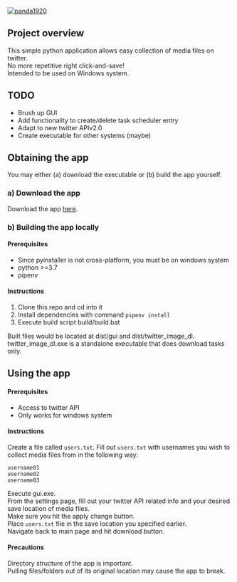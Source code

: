 [![panda1920](https://circleci.com/gh/panda1920/twitterImageDL.svg?style=shield)](https://app.circleci.com/pipelines/github/panda1920/twitterImageDL)

## Project overview
This simple python application allows easy collection of media files on twitter.  
No more repetitive right click-and-save!  
Intended to be used on Windows system.

## TODO
- Brush up GUI
- Add functionality to create/delete task scheduler entry
- Adapt to new twitter APIv2.0
- Create executable for other systems (maybe)

## Obtaining the app
You may either (a) download the executable or (b) build the app yourself.

### a) Download the app
Download the app [here](https://twitter-image-dl.kamigama.dev).

### b) Building the app locally
#### Prerequisites
- Since pyinstaller is not cross-platform, you must be on windows system
- python >=3.7
- pipenv

#### Instructions
1. Clone this repo and cd into it
2. Install dependencies with command `pipenv install`
3. Execute build script build/build.bat

Built files would be located at dist/gui and dist/twitter_image_dl.  
twitter_image_dl.exe is a standalone executable that does download tasks only.

## Using the app
#### Prerequisites
- Access to twitter API
- Only works for windows system

#### Instructions
Create a file called `users.txt`.
Fill out `users.txt` with usernames you wish to collect media files from in the following way:
```
username01
username02
username03
```

Execute gui.exe.  
From the settings page, fill out your twitter API related info and your desired save location of media files.  
Make sure you hit the apply change button.  
Place `users.txt` file in the save location you specified earlier.  
Navigate back to main page and hit download button.

#### Precautions
Directory structure of the app is important.  
Pulling files/folders out of its original location may cause the app to break.
